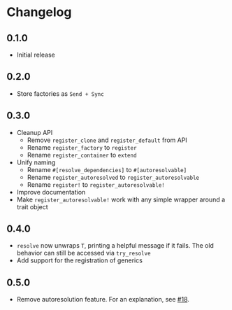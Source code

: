 # Changelog

## 0.1.0

- Initial release

## 0.2.0

- Store factories as `Send + Sync`

## 0.3.0

- Cleanup API
    - Remove `register_clone` and `register_default` from API
    - Rename `register_factory` to `register`
    - Rename `register_container` to `extend`
- Unify naming
    - Rename `#[resolve_dependencies]` to `#[autoresolvable]`
    - Rename `register_autoresolved` to `register_autoresolvable`
    - Rename `register!` to `register_autoresolvable!`
- Improve documentation
- Make `register_autoresolvable!` work with any simple wrapper around a trait object

## 0.4.0

- `resolve` now unwraps `T`, printing a helpful message if it fails. 
  The old behavior can still be accessed via `try_resolve`
- Add support for the registration of generics

## 0.5.0

- Remove autoresolution feature. For an explanation, see [#18](https://github.com/jnferner/wonderbox/issues/18).